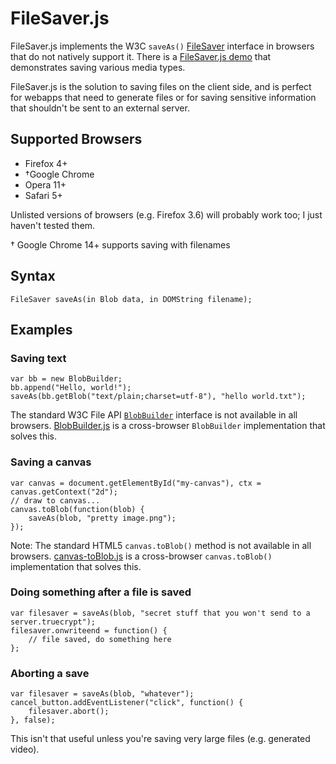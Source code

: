 FileSaver.js
============

FileSaver.js implements the W3C `saveAs()` [FileSaver][1] interface in browsers that do
not natively support it. There is a [FileSaver.js demo][2] that demonstrates saving
various media types.

FileSaver.js is the solution to saving files on the client side, and is perfect for
webapps that need to generate files or for saving sensitive information that shouldn't be
sent to an external server.

Supported Browsers
------------------

* Firefox 4+
* †Google Chrome
* Opera 11+
* Safari 5+

Unlisted versions of browsers (e.g. Firefox 3.6) will probably work too; I just haven't
tested them.

† Google Chrome 14+ supports saving with filenames

Syntax
------

    FileSaver saveAs(in Blob data, in DOMString filename);

Examples
--------

### Saving text

    var bb = new BlobBuilder;
    bb.append("Hello, world!");
    saveAs(bb.getBlob("text/plain;charset=utf-8"), "hello world.txt");

The standard W3C File API [`BlobBuilder`][3] interface is not available in all browsers.
[BlobBuilder.js][4] is a cross-browser `BlobBuilder` implementation that solves this.

### Saving a canvas

    var canvas = document.getElementById("my-canvas"), ctx = canvas.getContext("2d");
	// draw to canvas...
    canvas.toBlob(function(blob) {
        saveAs(blob, "pretty image.png");
    });

Note: The standard HTML5 `canvas.toBlob()` method is not available in all browsers.
[canvas-toBlob.js][5] is a cross-browser `canvas.toBlob()` implementation that solves
this.

### Doing something after a file is saved

    var filesaver = saveAs(blob, "secret stuff that you won't send to a server.truecrypt");
    filesaver.onwriteend = function() {
		// file saved, do something here
    };

### Aborting a save

    var filesaver = saveAs(blob, "whatever");
	cancel_button.addEventListener("click", function() {
        filesaver.abort();
    }, false);

This isn't that useful unless you're saving very large files (e.g. generated video).


  [1]: http://www.w3.org/TR/file-writer-api/#the-filesaver-interface
  [2]: http://oftn.org/projects/FileSaver.js/demo/
  [3]: http://www.w3.org/TR/file-writer-api/#the-blobbuilder-interface
  [4]: https://github.com/eligrey/BlobBuilder.js
  [5]: https://github.com/eligrey/canvas-toBlob.js